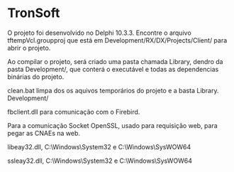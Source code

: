 # TronSoft

O projeto foi desenvolvido no Delphi 10.3.3.
Encontre o arquivo tftempVcl.groupproj que está em Development/RX/DX/Projects/Client/ para abrir o projeto.

Ao compilar o projeto, será criado uma pasta chamada Library, dendro da pasta Development/, que conterá o executável e todas as dependencias binárias do projeto.

clean.bat limpa dos os aquivos temporários do projeto e a basta Library. Development/

fbclient.dll para comunicação com o Firebird.

Para a comunicação Socket OpenSSL, usado para requisição web, para pegar as CNAEs na web.

libeay32.dll, C:\Windows\System32 e C:\Windows\SysWOW64

ssleay32.dll, C:\Windows\System32 e C:\Windows\SysWOW64
